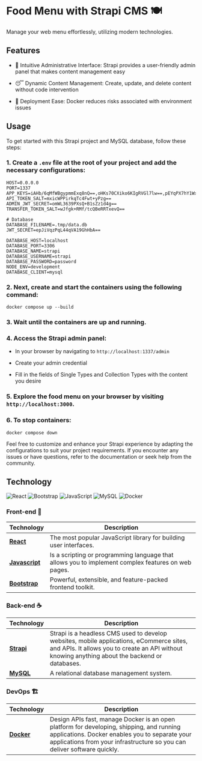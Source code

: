 # Food Menu with Strapi CMS :plate_with_cutlery:

Manage your web menu effortlessly, utilizing modern technologies.

## Features

- :dart: Intuitive Administrative Interface: Strapi provides a user-friendly admin panel that makes content management easy

- :sleeping: Dynamic Content Management: Create, update, and delete content without code intervention

- :whale: Deployment Ease: Docker reduces risks associated with environment issues

## Usage

To get started with this Strapi project and MySQL database, follow these steps:

### 1. Create a `.env` file at the root of your project and add the necessary configurations:

```shell
HOST=0.0.0.0
PORT=1337
APP_KEYS=iAHb/6qMfWBgypmmExq8nQ==,oHKs70CXiko6KIgRVGl7lw==,pEYqPX7hY1WxPEd6hwec8Q==,ORmM9mPs+r4RVzF1GmVPww==
API_TOKEN_SALT=mxicWPPirkqTc4Fwt+yPzg==
ADMIN_JWT_SECRET=omWL3639PXsQ+B1sZz1d4g==
TRANSFER_TOKEN_SALT=wJfgk+RMf/tcQBeRRTxevQ==

# Database
DATABASE_FILENAME=.tmp/data.db
JWT_SECRET=epJiVqzPqL44qVA19GhHbA==

DATABASE_HOST=localhost
DATABASE_PORT=3306
DATABASE_NAME=strapi
DATABASE_USERNAME=strapi
DATABASE_PASSWORD=password
NODE_ENV=development
DATABASE_CLIENT=mysql

```

### 2. Next, create and start the containers using the following command:

```shell
docker compose up --build
```

### 3. Wait until the containers are up and running.

### 4. Access the Strapi admin panel:

- In your browser by navigating to `http://localhost:1337/admin`

- Create your admin credential

- Fill in the fields of Single Types and Collection Types with the content you desire 

### 5. Explore the food menu on your browser by visiting `http://localhost:3000`.

### 6. To stop containers:

```shell
docker compose down
```

Feel free to customize and enhance your Strapi experience by adapting the configurations to suit your project requirements. If you encounter any issues or have questions, refer to the documentation or seek help from the community.

## Technology

![React](https://img.shields.io/badge/react-%2320232a.svg?style=for-the-badge&logo=react&logoColor=%2361DAFB)
![Bootstrap](https://img.shields.io/badge/bootstrap-%238511FA.svg?style=for-the-badge&logo=bootstrap&logoColor=white)
![JavaScript](https://img.shields.io/badge/javascript-%23323330.svg?style=for-the-badge&logo=javascript&logoColor=%23F7DF1E)
![MySQL](https://img.shields.io/badge/mysql-%2300f.svg?style=for-the-badge&logo=mysql&logoColor=white)
![Docker](https://img.shields.io/badge/docker-%230db7ed.svg?style=for-the-badge&logo=docker&logoColor=white)

### Front-end :nail_care:

| Technology | Description |
|------------|-------------|
| [**React**](https://reactjs.org/) | The most popular JavaScript library for building user interfaces. |
| [**Javascript**](https://developer.mozilla.org/en-US/docs/Web/JavaScript) | Is a scripting or programming language that allows you to implement complex features on web pages. |
| [**Bootstrap**](https://getbootstrap.com/) | Powerful, extensible, and feature-packed frontend toolkit. |                                                                                                                 |

### Back-end :coffee:

| Technology                                      | Description                                                                                                                                                      |
| ----------------------------------------------- | ---------------------------------------------------------------------------------------------------------------------------------------------------------------- |
| [**Strapi**](https://strapi.io)                 | Strapi is a headless CMS used to develop websites, mobile applications, eCommerce sites, and APIs. It allows you to create an API without knowing anything about the backend or databases.           |
| [**MySQL**](https://www.mysql.com/)             | A relational database management system.

### DevOps :building_construction:

| Technology                                      | Description                                                                                                                                                      |
| ----------------------------------------------- | ---------------------------------------------------------------------------------------------------------------------------------------------------------------- |
| [**Docker**](https://www.docker.com/)                 | Design APIs fast, manage Docker is an open platform for developing, shipping, and running applications. Docker enables you to separate your applications from your infrastructure so you can deliver software quickly.           |



